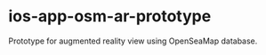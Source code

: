 ios-app-osm-ar-prototype
========================

Prototype for augmented reality view using OpenSeaMap database.
